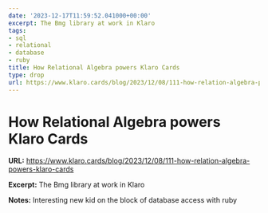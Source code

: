 ```yaml
---
date: '2023-12-17T11:59:52.041000+00:00'
excerpt: The Bmg library at work in Klaro
tags:
- sql
- relational
- database
- ruby
title: How Relational Algebra powers Klaro Cards
type: drop
url: https://www.klaro.cards/blog/2023/12/08/111-how-relation-algebra-powers-klaro-cards
---
```


# How Relational Algebra powers Klaro Cards

**URL:** https://www.klaro.cards/blog/2023/12/08/111-how-relation-algebra-powers-klaro-cards

**Excerpt:** The Bmg library at work in Klaro

**Notes:**
Interesting new kid on the block of database access with ruby
